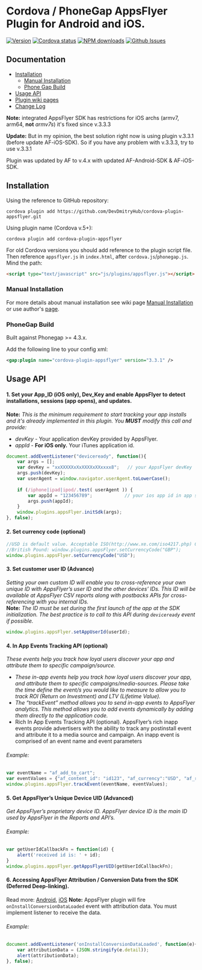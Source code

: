 # Cordova / PhoneGap AppsFlyer Plugin for Android and iOS.

[![Version](https://img.shields.io/npm/v/cordova-plugin-appsflyer.svg?style=flat)](#)
[![Cordova status](https://img.shields.io/badge/cordova-v5.x-blue.svg?style=flat)](#)
[![NPM downloads](https://img.shields.io/npm/dt/cordova-plugin-appsflyer.svg?style=flat)](#)
[![Github Issues](http://githubbadges.herokuapp.com/devdmitryhub/cordova-plugin-appsflyer/issues.svg)](https://github.com/devdmitryhub/cordova-plugin-appsflyer/issues)

## Documentation
- [Installation](#installation)
	- [Manual Installation](#manual-installation)
	- [Phone Gap Build](#phonegap-build)
- [Usage API](#usage-api)
- [Plugin wiki pages](https://github.com/DevDmitryHub/cordova-plugin-appsflyer/wiki)
- [Change Log](https://github.com/DevDmitryHub/cordova-plugin-appsflyer/releases)

**Note:** integrated AppsFlyer SDK has restrictions for iOS archs (armv7, arm64, **not** _armv7s_) it's fixed since v.3.3.3

**Update:** But in my opinion, the best solution right now is using plugin v.3.3.1 (before update AF-iOS-SDK). So if you have any problem with v.3.3.3, try to use v.3.3.1

Plugin was updated by AF to v.4.x with updated AF-Android-SDK & AF-iOS-SDK.


## Installation

Using the reference to GitHub repository:

	cordova plugin add https://github.com/DevDmitryHub/cordova-plugin-appsflyer.git

Using plugin name (Cordova v.5+):

	cordova plugin add cordova-plugin-appsflyer


For old Cordova versions you should add reference to the plugin script file.
Then reference `appsflyer.js` in `index.html`, after `cordova.js`/`phonegap.js`.
Mind the path:

```html
<script type="text/javascript" src="js/plugins/appsflyer.js"></script>
```

### Manual Installation

For more details about manual installation see wiki page [Manual Installation](https://github.com/DevDmitryHub/cordova-plugin-appsflyer/wiki/Manual-installation) or use author's [page](https://github.com/AppsFlyerSDK/PhoneGap#manual-installation).

### PhoneGap Build
Built against Phonegap >= 4.3.x.

Add the following line to your config xml:

```xml
<gap:plugin name="cordova-plugin-appsflyer" version="3.3.1" />
```

## Usage API

#### 1\. Set your App_ID (iOS only), Dev_Key and enable AppsFlyer to detect installations, sessions (app opens), and updates.  
**Note:** *This is the minimum requirement to start tracking your app installs and it's already implemented in this plugin. You **_MUST_** modify this call and provide:*

- *devKey* - Your application devKey provided by AppsFlyer.
- *appId*  - **For iOS only.** Your iTunes application id.

```javascript
document.addEventListener("deviceready", function(){
    var args = [];
    var devKey = "xxXXXXXxXxXXXXxXXxxxx8";   // your AppsFlyer devKey
    args.push(devKey);
    var userAgent = window.navigator.userAgent.toLowerCase();
                          
    if (/iphone|ipad|ipod/.test( userAgent )) {
        var appId = "123456789";            // your ios app id in app store
        args.push(appId);
    }
	window.plugins.appsFlyer.initSdk(args);
}, false);
```

#### 2\. Set currency code (optional)
```javascript
//USD is default value. Acceptable ISO(http://www.xe.com/iso4217.php) Currency codes here. Examples:  
//British Pound: window.plugins.appsFlyer.setCurrencyCode("GBP");  
window.plugins.appsFlyer.setCurrencyCode("USD");
```
#### 3\. Set customer user ID (Advance)
*Setting your own custom ID will enable you to cross-reference your own unique ID with AppsFlyer’s user ID and the 
other devices’ IDs. This ID will be available at AppsFlyer CSV reports along with postbacks APIs for cross-referencing 
with you internal IDs.*  
**Note:** *The ID must be set during the first launch of the app at the SDK initialization. The best practice is to call to this API during `deviceready` event if possible.*
```javascript
window.plugins.appsFlyer.setAppUserId(userId);
```
#### 4\. In App Events Tracking API (optional)
*These events help you track how loyal users discover your app and attribute them to specific campaign/source.*
- *These in-app events help you track how loyal users discover your app, and attribute them to specific 
campaigns/media-sources. Please take the time define the event/s you would like to measure to allow you 
to track ROI (Return on Investment) and LTV (Lifetime Value).*
- *The “trackEvent” method allows you to send in-app events to AppsFlyer analytics. This method allows you to 
add events dynamically by adding them directly to the application code.*
- Rich In App Events Tracking API (optional).
AppsFlyer’s rich in­app events provide advertisers with the ability to track any post­install event and attribute it to a media source and campaign.
An in­app event is comprised of an event name and event parameters

###### Example:
```javascript
var eventName = "af_add_to_cart";
var eventValues = {"af_content_id": "id123", "af_currency":"USD", "af_revenue": "2"};
window.plugins.appsFlyer.trackEvent(eventName, eventValues);
```
#### 5\. Get AppsFlyer’s Unique Device UID (Advanced)
*Get AppsFlyer’s proprietary device ID. AppsFlyer device ID is the main ID used by AppsFlyer in the Reports and API’s.*
###### Example:
```javascript
var getUserIdCallbackFn = function(id) {
	alert('received id is: ' + id);
}
window.plugins.appsFlyer.getAppsFlyerUID(getUserIdCallbackFn);
```
#### 6\. Accessing AppsFlyer Attribution / Conversion Data from the SDK (Deferred Deep-linking).
Read more: [Android](http://support.appsflyer.com/entries/69796693-Accessing-AppsFlyer-Attribution-Conversion-Data-from-the-SDK-Deferred-Deep-linking-), [iOS](http://support.appsflyer.com/entries/22904293-Testing-AppsFlyer-iOS-SDK-Integration-Before-Submitting-to-the-App-Store-)
**Note:** AppsFlyer plugin will fire `onInstallConversionDataLoaded` event with attribution data. You must implement listener to receive the data.
###### Example:
```javascript
document.addEventListener('onInstallConversionDataLoaded', function(e){
	var attributionData = (JSON.stringify(e.detail));
	alert(attributionData);
}, false);
```
